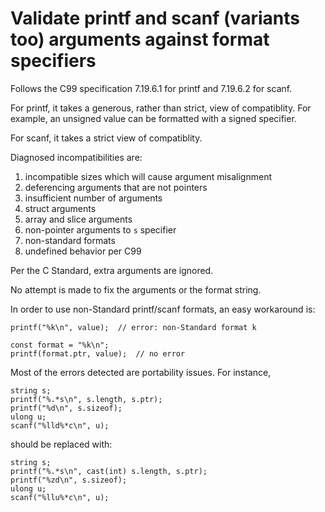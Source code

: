 # Validate printf and scanf (variants too) arguments against format specifiers

Follows the C99 specification 7.19.6.1 for printf and 7.19.6.2 for scanf.

For printf, it takes a generous, rather than strict, view of compatiblity.
For example, an unsigned value can be formatted with a signed specifier.

For scanf, it takes a strict view of compatiblity.

Diagnosed incompatibilities are:

1. incompatible sizes which will cause argument misalignment
2. deferencing arguments that are not pointers
3. insufficient number of arguments
4. struct arguments
5. array and slice arguments
6. non-pointer arguments to `s` specifier
7. non-standard formats
8. undefined behavior per C99

Per the C Standard, extra arguments are ignored.

No attempt is made to fix the arguments or the format string.

In order to use non-Standard printf/scanf formats, an easy workaround is:

```
printf("%k\n", value);  // error: non-Standard format k
```
```
const format = "%k\n";
printf(format.ptr, value);  // no error
```

Most of the errors detected are portability issues. For instance,

```
string s;
printf("%.*s\n", s.length, s.ptr);
printf("%d\n", s.sizeof);
ulong u;
scanf("%lld%*c\n", u);
```
should be replaced with:
```
string s;
printf("%.*s\n", cast(int) s.length, s.ptr);
printf("%zd\n", s.sizeof);
ulong u;
scanf("%llu%*c\n", u);
```
